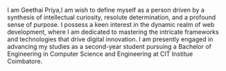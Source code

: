 I am Geethai Priya,I am wish to define myself as a person driven by a synthesis of intellectual curiosity, resolute determination, and a profound sense of purpose. 
I possess a keen interest in the dynamic realm of web development, where I am dedicated to mastering the intricate frameworks and technologies that drive digital innovation.
I am presently engaged in advancing my studies as a second-year student pursuing a Bachelor of Engineering in Computer Science and Engineering at CIT Institue Coimbatore.

